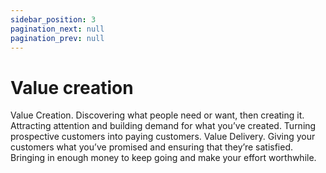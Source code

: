 ```yaml
---
sidebar_position: 3
pagination_next: null
pagination_prev: null
---
```


# Value creation

Value Creation. Discovering what people need or want, then creating it. Attracting attention and building demand for what you’ve created. Turning prospective customers into paying customers. Value Delivery. Giving your customers what you’ve promised and ensuring that they’re satisfied. Bringing in enough money to keep going and make your effort worthwhile.